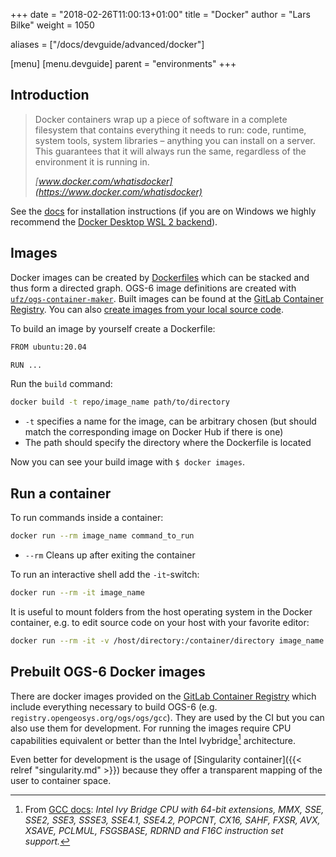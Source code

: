 +++
date = "2018-02-26T11:00:13+01:00"
title = "Docker"
author = "Lars Bilke"
weight = 1050

aliases = ["/docs/devguide/advanced/docker"]

[menu]
  [menu.devguide]
    parent = "environments"
+++

## Introduction

<!-- vale off -->
> Docker containers wrap up a piece of software in a complete filesystem that contains everything it needs to run: code, runtime, system tools, system libraries – anything you can install on a server. This guarantees that it will always run the same, regardless of the environment it is running in.
>
> <cite>[www.docker.com/whatisdocker](https://www.docker.com/whatisdocker)</cite>
<!-- vale on -->

See the [docs](https://docs.docker.com/get-docker/) for installation instructions (if you are on Windows we highly recommend the [Docker Desktop WSL 2 backend](https://docs.docker.com/docker-for-windows/wsl/)).

## Images

Docker images can be created by [Dockerfiles](https://docs.docker.com/engine/reference/builder/) which can be stacked and thus form a directed graph. OGS-6 image definitions are created with [`ufz/ogs-container-maker`](https://github.com/ufz/ogs-container-maker). Built images can be found at the [GitLab Container Registry](https://gitlab.opengeosys.org/ogs/ogs/container_registry). You can also [create images from your local source code](https://github.com/ufz/ogs-container-maker#build-ogs-from-local-git-repo).

To build an image by yourself create a Dockerfile:

```bash
FROM ubuntu:20.04

RUN ...
```

Run the `build` command:

```bash
docker build -t repo/image_name path/to/directory
```

- `-t` specifies a name for the image, can be arbitrary chosen (but should match the corresponding image on Docker Hub if there is one)
- The path should specify the directory where the Dockerfile is located

Now you can see your build image with `$ docker images`.

## Run a container

To run commands inside a container:

```bash
docker run --rm image_name command_to_run
```

- `--rm` Cleans up after exiting the container

To run an interactive shell add the `-it`-switch:

```bash
docker run --rm -it image_name
```

It is useful to mount folders from the host operating system in the Docker container, e.g. to edit source code on your host with your favorite editor:

```bash
docker run --rm -it -v /host/directory:/container/directory image_name
```

## Prebuilt OGS-6 Docker images

There are docker images provided on the [GitLab Container Registry](https://gitlab.opengeosys.org/ogs/ogs/container_registry) which include everything necessary to build OGS-6 (e.g. `registry.opengeosys.org/ogs/ogs/gcc`). They are used by the CI but you can also use them for development. For running the images require CPU capabilities equivalent or better than the Intel Ivybridge[^1] architecture.

Even better for development is the usage of [Singularity container]({{< relref "singularity.md" >}}) because they offer a transparent mapping of the user to container space.

[^1]: From [GCC docs](https://gcc.gnu.org/onlinedocs/gcc/gcc-command-options/machine-dependent-options/x86-options.html): *Intel Ivy Bridge CPU with 64-bit extensions, MMX, SSE, SSE2, SSE3, SSSE3, SSE4.1, SSE4.2, POPCNT, CX16, SAHF, FXSR, AVX, XSAVE, PCLMUL, FSGSBASE, RDRND and F16C instruction set support.*
